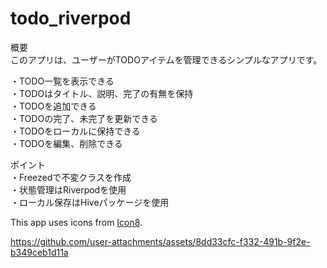 # todo_riverpod

概要<br>
このアプリは、ユーザーがTODOアイテムを管理できるシンプルなアプリです。

・TODO一覧を表示できる<br>
・TODOはタイトル、説明、完了の有無を保持<br>
・TODOを追加できる<br>
・TODOの完了、未完了を更新できる<br>
・TODOをローカルに保持できる<br>
・TODOを編集、削除できる

ポイント<br>
・Freezedで不変クラスを作成<br>
・状態管理はRiverpodを使用<br>
・ローカル保存はHiveパッケージを使用


This app uses icons from [Icon8](https://icons8.com).

https://github.com/user-attachments/assets/8dd33cfc-f332-491b-9f2e-b349ceb1d11a



